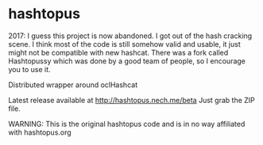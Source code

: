 hashtopus
=========

2017: I guess this project is now abandoned.
I got out of the hash cracking scene. I think most of the code is still somehow valid and usable,
it just might not be compatible with new hashcat. There was a fork called Hashtopussy which was
done by a good team of people, so I encourage you to use it.

Distributed wrapper around oclHashcat

Latest release available at http://hashtopus.nech.me/beta
Just grab the ZIP file.

WARNING: This is the original hashtopus code and is in no way affiliated with hashtopus.org

